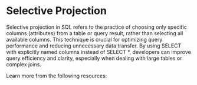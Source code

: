 # Selective Projection

Selective projection in SQL refers to the practice of choosing only specific columns (attributes) from a table or query result, rather than selecting all available columns. This technique is crucial for optimizing query performance and reducing unnecessary data transfer. By using SELECT with explicitly named columns instead of SELECT *, developers can improve query efficiency and clarity, especially when dealing with large tables or complex joins.

Learn more from the following resources:

